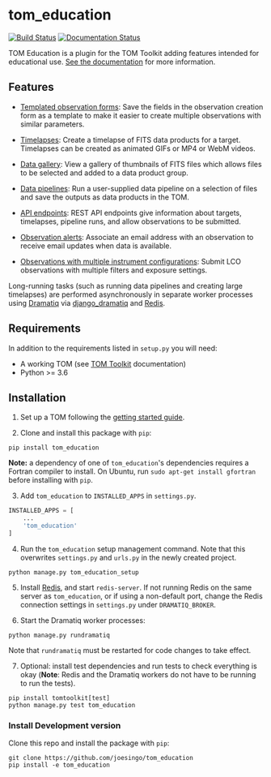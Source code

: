 # tom_education

 [![Build Status](https://travis-ci.org/joesingo/tom_education.svg?branch=master)](https://travis-ci.org/joesingo/tom_education)
[![Documentation Status](https://readthedocs.org/projects/tom-education/badge/?version=latest)](https://tom-education.readthedocs.io/en/latest/?badge=latest)

TOM Education is a plugin for the TOM Toolkit adding features intended for
educational use. [See the
documentation](https://tom-education.readthedocs.io/en/latest/) for more
information.

## Features

* [Templated observation
  forms](https://tom-education.readthedocs.io/en/latest/templated_observation_forms.html):
  Save the fields in the observation creation form as a template to make it
  easier to create multiple observations with similar parameters.

* [Timelapses](https://tom-education.readthedocs.io/en/latest/timelapses.html):
  Create a timelapse of FITS data products for a target. Timelapses can be
  created as animated GIFs or MP4 or WebM videos.

* [Data gallery](https://tom-education.readthedocs.io/en/latest/gallery.html):
  View a gallery of thumbnails of FITS files which allows files to be selected
  and added to a data product group.

* [Data pipelines](https://tom-education.readthedocs.io/en/latest/pipelines.html):
  Run a user-supplied data pipeline on a selection of files and save the
  outputs as data products in the TOM.

* [API endpoints](https://tom-education.readthedocs.io/en/latest/apis.html):
  REST API endpoints give information about targets, timelapses, pipeline runs,
  and allow observations to be submitted.

* [Observation alerts](https://tom-education.readthedocs.io/en/latest/observation_alerts.html):
   Associate an email address with an observation to receive email updates when
   data is available.

* [Observations with multiple instrument configurations](https://tom-education.readthedocs.io/en/latest/multiple_instrument_configs.html):
  Submit LCO observations with multiple filters and exposure settings.

Long-running tasks (such as running data pipelines and creating large
timelapses) are performed asynchronously in separate worker processes using
[Dramatiq](https://dramatiq.io/) via
[django_dramatiq](https://github.com/Bogdanp/django_dramatiq) and
[Redis](https://redis.io).

## Requirements

In addition to the requirements listed in `setup.py` you will need:

- A working TOM (see [TOM Toolkit](https://tomtoolkit.github.io/) documentation)
- Python >= 3.6

## Installation

1. Set up a TOM following the [getting started guide](https://tomtoolkit.github.io/docs/getting_started).

2. Clone and install this package with `pip`:

```
pip install tom_education
```

**Note:** a dependency of one of `tom_education`'s dependencies requires a
Fortran compiler to install. On Ubuntu, run `sudo apt-get install gfortran`
before installing with `pip`.

3. Add `tom_education` to `INSTALLED_APPS` in `settings.py`.

```python
INSTALLED_APPS = [
    ...
    'tom_education'
]
```

4. Run the `tom_education` setup management command. Note that this overwrites
   `settings.py` and `urls.py` in the newly created project.

```
python manage.py tom_education_setup
```

5. Install [Redis](https://redis.io), and start `redis-server`. If not running
  Redis on the same server as `tom_education`, or if using a non-default port,
  change the Redis connection settings in `settings.py` under
  `DRAMATIQ_BROKER`.

6. Start the Dramatiq worker processes:

```
python manage.py rundramatiq
```

Note that `rundramatiq` must be restarted for code changes to take effect.

7. Optional: install test dependencies and run tests to check everything is
okay (**Note**: Redis and the Dramatiq workers do not have to be running to run
the tests).

```
pip install tomtoolkit[test]
python manage.py test tom_education
```

### Install Development version

Clone this repo and install the package with `pip`:

```
git clone https://github.com/joesingo/tom_education
pip install -e tom_education
```
